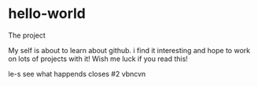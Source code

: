 # hello-world
The project

My self is about to learn about github. i find it interesting and hope to work on lots of projects with it!
Wish me luck if you read this!

le-s see what happends
closes #2
vbncvn
